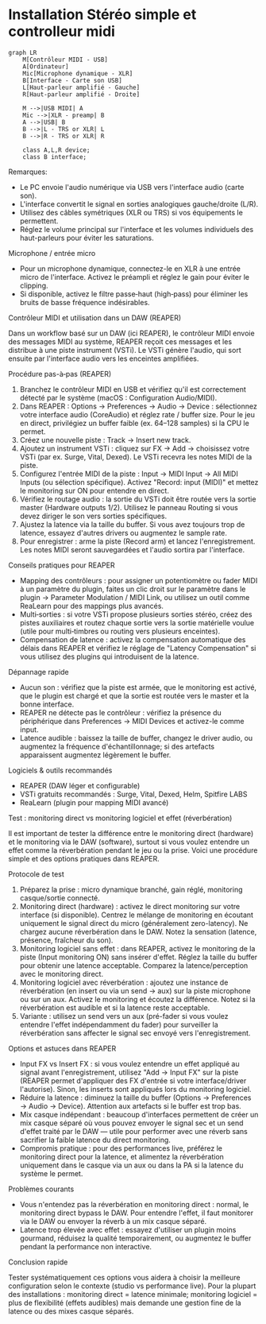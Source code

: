# Installation Stéréo simple et controlleur midi

```mermaid
graph LR
	M[Contrôleur MIDI - USB]
	A[Ordinateur]
	Mic[Microphone dynamique - XLR]
	B[Interface - Carte son USB]
	L[Haut-parleur amplifié - Gauche]
	R[Haut-parleur amplifié - Droite]

	M -->|USB MIDI| A
	Mic -->|XLR - preamp| B
	A -->|USB| B
	B -->|L - TRS or XLR| L
	B -->|R - TRS or XLR| R

	class A,L,R device;
	class B interface;
```

Remarques:

- Le PC envoie l'audio numérique via USB vers l'interface audio (carte son).
- L'interface convertit le signal en sorties analogiques gauche/droite (L/R).
- Utilisez des câbles symétriques (XLR ou TRS) si vos équipements le permettent.
- Réglez le volume principal sur l'interface et les volumes individuels des haut-parleurs pour éviter les saturations.

Microphone / entrée micro

- Pour un microphone dynamique, connectez-le en XLR à une entrée micro de l'interface. Activez le préampli et réglez le gain pour éviter le clipping.
- Si disponible, activez le filtre passe‑haut (high‑pass) pour éliminer les bruits de basse fréquence indésirables.


Contrôleur MIDI et utilisation dans un DAW (REAPER)

Dans un workflow basé sur un DAW (ici REAPER), le contrôleur MIDI envoie des messages MIDI au système, REAPER reçoit ces messages et les distribue à une piste instrument (VSTi). Le VSTi génère l'audio, qui sort ensuite par l'interface audio vers les enceintes amplifiées.

Procédure pas-à‑pas (REAPER)

1. Branchez le contrôleur MIDI en USB et vérifiez qu'il est correctement détecté par le système (macOS : Configuration Audio/MIDI).
2. Dans REAPER : Options → Preferences → Audio → Device : sélectionnez votre interface audio (CoreAudio) et réglez rate / buffer size. Pour le jeu en direct, privilégiez un buffer faible (ex. 64–128 samples) si la CPU le permet.
3. Créez une nouvelle piste : Track → Insert new track.
4. Ajoutez un instrument VSTi : cliquez sur FX → Add → choisissez votre VSTi (par ex. Surge, Vital, Dexed). Le VSTi recevra les notes MIDI de la piste.
5. Configurez l'entrée MIDI de la piste : Input → MIDI Input → All MIDI Inputs (ou sélection spécifique). Activez "Record: input (MIDI)" et mettez le monitoring sur ON pour entendre en direct.
6. Vérifiez le routage audio : la sortie du VSTi doit être routée vers la sortie master (Hardware outputs 1/2). Utilisez le panneau Routing si vous devez diriger le son vers sorties spécifiques.
7. Ajustez la latence via la taille du buffer. Si vous avez toujours trop de latence, essayez d'autres drivers ou augmentez le sample rate.
8. Pour enregistrer : arme la piste (Record arm) et lancez l'enregistrement. Les notes MIDI seront sauvegardées et l'audio sortira par l'interface.

Conseils pratiques pour REAPER

- Mapping des contrôleurs : pour assigner un potentiomètre ou fader MIDI à un paramètre du plugin, faites un clic droit sur le paramètre dans le plugin → Parameter Modulation / MIDI Link, ou utilisez un outil comme ReaLearn pour des mappings plus avancés.
- Multi‑sorties : si votre VSTi propose plusieurs sorties stéréo, créez des pistes auxiliaires et routez chaque sortie vers la sortie matérielle voulue (utile pour multi‑timbres ou routing vers plusieurs enceintes).
- Compensation de latence : activez la compensation automatique des délais dans REAPER et vérifiez le réglage de "Latency Compensation" si vous utilisez des plugins qui introduisent de la latence.

Dépannage rapide

- Aucun son : vérifiez que la piste est armée, que le monitoring est activé, que le plugin est chargé et que la sortie est routée vers le master et la bonne interface.
- REAPER ne détecte pas le contrôleur : vérifiez la présence du périphérique dans Preferences → MIDI Devices et activez-le comme input.
- Latence audible : baissez la taille de buffer, changez le driver audio, ou augmentez la fréquence d'échantillonnage; si des artefacts apparaissent augmentez légèrement le buffer.

Logiciels & outils recommandés

- REAPER (DAW léger et configurable)  
- VSTi gratuits recommandés : Surge, Vital, Dexed, Helm, Spitfire LABS 
- ReaLearn (plugin pour mapping MIDI avancé)


Test : monitoring direct vs monitoring logiciel et effet (réverbération)

Il est important de tester la différence entre le monitoring direct (hardware) et le monitoring via le DAW (software), surtout si vous voulez entendre un effet comme la réverbération pendant le jeu ou la prise. Voici une procédure simple et des options pratiques dans REAPER.

Protocole de test

1. Préparez la prise : micro dynamique branché, gain réglé, monitoring casque/sortie connecté.
2. Monitoring direct (hardware) : activez le direct monitoring sur votre interface (si disponible). Centrez le mélange de monitoring en écoutant uniquement le signal direct du micro (généralement zero-latency). Ne chargez aucune réverbération dans le DAW. Notez la sensation (latence, présence, fraîcheur du son).
3. Monitoring logiciel sans effet : dans REAPER, activez le monitoring de la piste (Input monitoring ON) sans insérer d'effet. Réglez la taille du buffer pour obtenir une latence acceptable. Comparez la latence/perception avec le monitoring direct.
4. Monitoring logiciel avec réverbération : ajoutez une instance de réverbération (en insert ou via un send → aux) sur la piste microphone ou sur un aux. Activez le monitoring et écoutez la différence. Notez si la réverbération est audible et si la latence reste acceptable.
5. Variante : utilisez un send vers un aux (pré-fader si vous voulez entendre l'effet indépendamment du fader) pour surveiller la réverbération sans affecter le signal sec envoyé vers l'enregistrement.

Options et astuces dans REAPER

- Input FX vs Insert FX : si vous voulez entendre un effet appliqué au signal avant l'enregistrement, utilisez "Add -> Input FX" sur la piste (REAPER permet d'appliquer des FX d'entrée si votre interface/driver l'autorise). Sinon, les inserts sont appliqués lors du monitoring logiciel.
- Réduire la latence : diminuez la taille du buffer (Options → Preferences → Audio → Device). Attention aux artefacts si le buffer est trop bas.
- Mix casque indépendant : beaucoup d'interfaces permettent de créer un mix casque séparé où vous pouvez envoyer le signal sec et un send d'effet traité par le DAW — utile pour performer avec une réverb sans sacrifier la faible latence du direct monitoring.
- Compromis pratique : pour des performances live, préférez le monitoring direct pour la latence, et alimentez la réverbération uniquement dans le casque via un aux ou dans la PA si la latence du système le permet.

Problèmes courants

- Vous n'entendez pas la réverbération en monitoring direct : normal, le monitoring direct bypass le DAW. Pour entendre l'effet, il faut monitorer via le DAW ou envoyer la réverb à un mix casque séparé.
- Latence trop élevée avec effet : essayez d'utiliser un plugin moins gourmand, réduisez la qualité temporairement, ou augmentez le buffer pendant la performance non interactive.

Conclusion rapide

Tester systématiquement ces options vous aidera à choisir la meilleure configuration selon le contexte (studio vs performance live). Pour la plupart des installations : monitoring direct = latence minimale; monitoring logiciel = plus de flexibilité (effets audibles) mais demande une gestion fine de la latence ou des mixes casque séparés.

